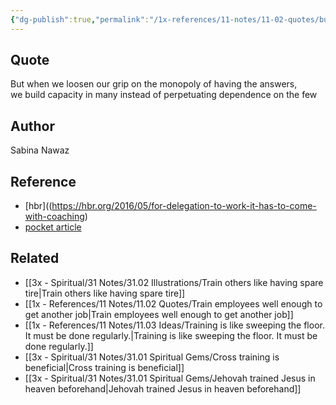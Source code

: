 ```yaml
---
{"dg-publish":true,"permalink":"/1x-references/11-notes/11-02-quotes/build-capacity-in-many-instead-of-perpetuating-dependence-on-the-few-sabina-nawa-b/","title":"build capacity in many instead of perpetuating dependence on the few - Sabina NawaB","created":"2024-04-29T07:15:30.439+03:00","updated":"2024-04-29T07:15:30.439+03:00"}
---
```



## Quote
But when we loosen our grip on the monopoly of having the answers, we build capacity in many instead of perpetuating dependence on the few

## Author
Sabina Nawaz

## Reference
- [hbr]((https://hbr.org/2016/05/for-delegation-to-work-it-has-to-come-with-coaching)
- [pocket article](https://getpocket.com/explore/item/be-more-realistic-about-the-time-you-have?utm_medium=email&utm_source=pocket_hits&utm_campaign=POCKET_HITS-EN-DAILY-RECS-2024_04_28&sponsored=0&position=7&category=fascinating_stories&scheduled_corpus_item_id=056c7342-5eec-4e16-a99b-135f694435ae&url=https://getpocket.com/explore/item/be-more-realistic-about-the-time-you-have)

## Related
- [[3x - Spiritual/31 Notes/31.02 Illustrations/Train others like having spare tire\|Train others like having spare tire]]
- [[1x - References/11 Notes/11.02 Quotes/Train employees well enough to get another job\|Train employees well enough to get another job]]
- [[1x - References/11 Notes/11.03 Ideas/Training is like sweeping the floor. It must be done regularly.\|Training is like sweeping the floor. It must be done regularly.]]
- [[3x - Spiritual/31 Notes/31.01 Spiritual Gems/Cross training is beneficial\|Cross training is beneficial]]
- [[3x - Spiritual/31 Notes/31.01 Spiritual Gems/Jehovah trained Jesus in heaven beforehand\|Jehovah trained Jesus in heaven beforehand]]